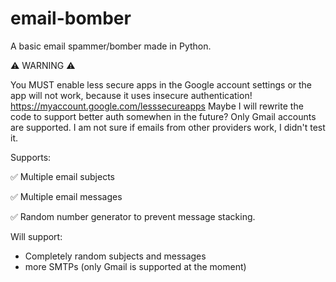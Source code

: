 # email-bomber
A basic email spammer/bomber made in Python.

⚠️ WARNING ⚠️

You MUST enable less secure apps in the Google account settings or the app will not work, because it uses insecure authentication!
https://myaccount.google.com/lesssecureapps
Maybe I will rewrite the code to support better auth somewhen in the future?
Only Gmail accounts are supported. I am not sure if emails from other providers work, I didn't test it.



Supports:

✅ Multiple email subjects

✅ Multiple email messages

✅ Random number generator to prevent message stacking.




Will support:
- Completely random subjects and messages
- more SMTPs (only Gmail is supported at the moment)

